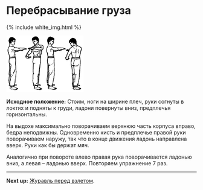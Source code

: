 # Перебрасывание груза

{% include white_img.html %}

![](./img/29.png)

**Исходное положение:** Стоим, ноги на ширине плеч, руки согнуты в локтях и
подняты к груди, ладони повернуты вниз, предплечья горизонтальны.

На выдохе максимально поворачиваем верхнюю часть корпуса вправо, бедра
неподвижны. Одновременно кисть и предплечье правой руки поворачиваем наружу, так
что в конце движения ладонь направлена вверх. Руки как бы держат мяч.

Аналогично при повороте влево правая рука поворачивается ладонью вниз, а левая –
ладонью вверх. Повторяем упражнение 7 раз.

***

**Next up:** [Журавль перед взлетом](../30).
